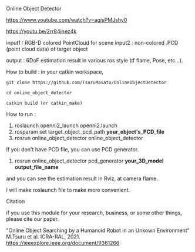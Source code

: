 Online Object Detector

https://www.youtube.com/watch?v=agjsPMJshy0

https://youtu.be/2rr84jnez4k

input1 : RGB-D colored PointCloud for scene
input2 : non-colored .PCD (point cloud data) of target object

output : 6DoF estimation result in various ros style (tf flame, Pose, etc...).

How to build :
in your catkin workspace,

`git clone https://github.com/TsuruMasato/OnlineObjectDetector`

`cd online_object_detector`

`catkin build (or catkin_make)`


How to run :

1. roslaunch openni2_launch openni2.launch
2. rosparam set target_object_pcd_path **your_object's_PCD_file**
3. rosrun online_object_detector online_object_detector


If you don't have PCD file, you can use PCD generator.


1. rosrun online_object_detector pcd_generator **your_3D_model** **output_file_name**


and you can see the estimation result in Rviz, at camera flame.

I will make roslaunch file to make more convenient.

Citation

if you use this module for your research, business, or some other things, please cite our paper.

"Online Object Searching by a Humanoid Robot in an Unkown Environment"
M.Tsuru et al. ICRA-RAL, 2021.
https://ieeexplore.ieee.org/document/9361266
